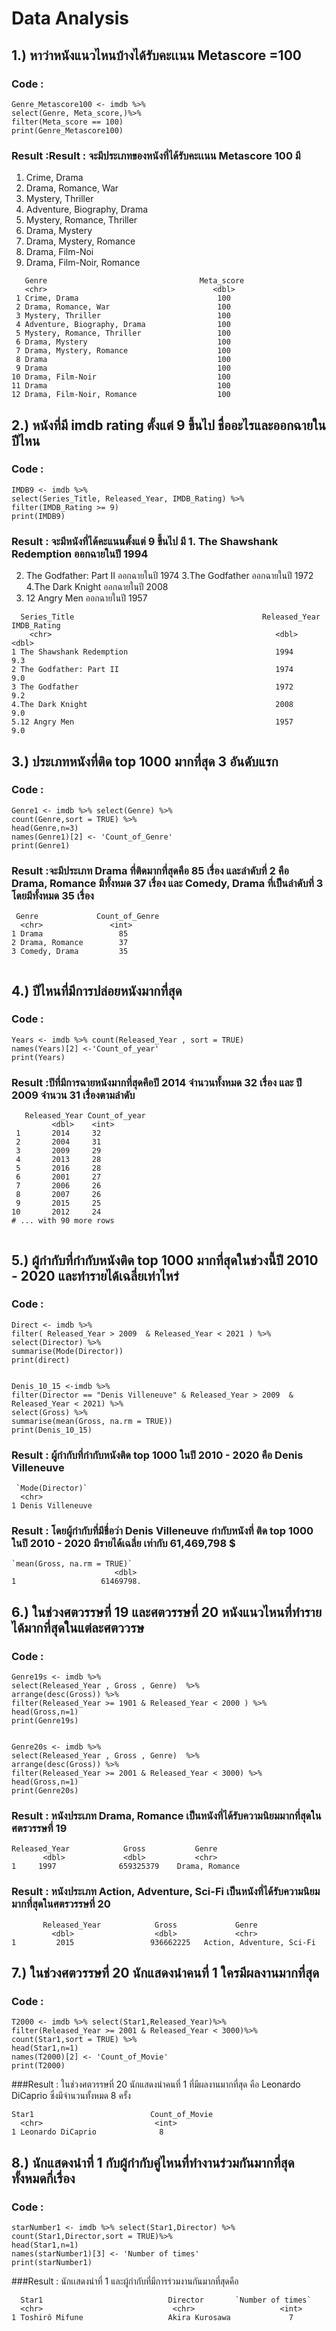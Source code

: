 # Data Analysis

## 1.) หาว่าหนังแนวไหนบ้างได้รับคะเเนน Metascore =100
### Code : 
```{R}
Genre_Metascore100 <- imdb %>% 
select(Genre, Meta_score,)%>%
filter(Meta_score == 100)
print(Genre_Metascore100)
```
### Result :Result : จะมีประเภทของหนังที่ได้รับคะเเนน Metascore  100 มี 
1. Crime, Drama 
2. Drama, Romance, War 
3. Mystery, Thriller 
4. Adventure, Biography, Drama  
5. Mystery, Romance, Thriller 
6. Drama, Mystery 
7. Drama, Mystery, Romance 
8. Drama, Film-Noi 
9. Drama, Film-Noir, Romance 

```{R}
   Genre                                  Meta_score
   <chr>                                     <dbl> 
 1 Crime, Drama                       	      100
 2 Drama, Romance, War                	      100
 3 Mystery, Thriller                  	      100
 4 Adventure, Biography, Drama                100
 5 Mystery, Romance, Thriller 	              100
 6 Drama, Mystery                             100
 7 Drama, Mystery, Romance                    100
 8 Drama                                      100
 9 Drama                                      100
10 Drama, Film-Noir                           100
11 Drama                                      100
12 Drama, Film-Noir, Romance                  100

```

## 2.) หนังที่มี imdb rating ตั้งแต่ 9 ขึ้นไป ชื่ออะไรและออกฉายในปีไหน 
### Code : 
```{R}
IMDB9 <- imdb %>% 
select(Series_Title, Released_Year, IMDB_Rating) %>%
filter(IMDB_Rating >= 9)
print(IMDB9)
```
### Result : จะมีหนังที่ได้คะแนนตั้งแต่ 9 ขึ้นไป มี 1. The Shawshank Redemption ออกฉายในปี 1994
2. The Godfather: Part II ออกฉายในปี 1974 
3.The Godfather ออกฉายในปี 1972 
4.The Dark Knight ออกฉายในปี 2008
5. 12 Angry Men ออกฉายในปี 1957
```{R}
  Series_Title                                          Released_Year            IMDB_Rating
    <chr>                                                  <dbl>                   <dbl>                 
1 The Shawshank Redemption                                 1994                     9.3     
2 The Godfather: Part II                                   1974                     9.0
3 The Godfather                                            1972	                    9.2
4.The Dark Knight                                          2008                     9.0
5.12 Angry Men                                             1957                     9.0

```

## 3.) ประเภทหนังที่ติด top 1000 มากที่สุด 3 อันดับแรก 
### Code : 
```{R}
Genre1 <- imdb %>% select(Genre) %>%
count(Genre,sort = TRUE) %>%
head(Genre,n=3) 
names(Genre1)[2] <- 'Count_of_Genre'
print(Genre1)
```
### Result :จะมีประเภท Drama ที่ติดมากที่สุดคือ 85 เรื่อง และลำดับที่ 2 คือ Drama, Romance มีทั้งหมด 37 เรื่อง และ Comedy, Drama ที่เป็นลำดับที่ 3 โดยมีทั้งหมด 35 เรื่อง
```{R}
 Genre             Count_of_Genre
  <chr>               <int>
1 Drama                 85
2 Drama, Romance        37
3 Comedy, Drama         35
   
```

## 4.) ปีไหนที่มีการปล่อยหนังมากที่สุด 
### Code : 
```{R}
Years <- imdb %>% count(Released_Year , sort = TRUE)  
names(Years)[2] <-'Count_of_year'
print(Years)
```
### Result :ปีทึ่มีการฉายหนังมากที่สุดคือปี 2014 จำนวนทั้งหมด 32 เรื่อง และ ปี 2009 จำนวน 31 เรื่องตามลำดับ
```{R}
   Released_Year Count_of_year
         <dbl>    <int>
 1       2014     32
 2       2004     31
 3       2009     29
 4       2013     28
 5       2016     28
 6       2001     27
 7       2006     26
 8       2007     26
 9       2015     25
10       2012     24
# ... with 90 more rows
    
```
## 5.) ผู้กำกับที่กำกับหนังติด top 1000 มากที่สุดในช่วงนี้ปี 2010 -  2020 และทำรายได้เฉลี่ยเท่าไหร่
### Code : 
```{R}
Direct <- imdb %>%
filter( Released_Year > 2009  & Released_Year < 2021 ) %>%
select(Director) %>%
summarise(Mode(Director))
print(direct)


Denis_10_15 <-imdb %>%
filter(Director == "Denis Villeneuve" & Released_Year > 2009  & Released_Year < 2021) %>%
select(Gross) %>% 
summarise(mean(Gross, na.rm = TRUE))
print(Denis_10_15)

```
### Result : ผู้กำกับที่กำกับหนังติด top 1000 ในปี 2010 - 2020 คือ Denis Villeneuve
```{R}
 `Mode(Director)`
  <chr>           
1 Denis Villeneuve
```
### Result : โดยผู้กำกับที่มีชื่อว่า Denis Villeneuve กำกับหนังที่ ติด top 1000 ในปี 2010 - 2020 มีรายได้เฉลี่ย เท่ากับ 61,469,798 $
```{R}
`mean(Gross, na.rm = TRUE)`
                       <dbl>
1                   61469798.

```

## 6.) ในช่วงศตวรรษที่ 19 และศตวรรษที่ 20 หนังแนวไหนที่ทำรายได้มากที่สุดในแต่ละศตววรษ
### Code : 
```{R}
Genre19s <- imdb %>% 
select(Released_Year , Gross , Genre)  %>% 
arrange(desc(Gross)) %>% 
filter(Released_Year >= 1901 & Released_Year < 2000 ) %>%
head(Gross,n=1)
print(Genre19s)


Genre20s <- imdb %>% 
select(Released_Year , Gross , Genre)  %>% 
arrange(desc(Gross)) %>% 
filter(Released_Year >= 2001 & Released_Year < 3000) %>% 
head(Gross,n=1)
print(Genre20s)
```
### Result : หนังประเภท Drama, Romance เป็นหนังที่ได้รับความนิยมมากที่สุดในศตรวรรษที่ 19
```{R}
Released_Year            Gross           Genre         
       <dbl>             <dbl>           <chr>         
1     1997              659325379    Drama, Romance
```
### Result : หนังประเภท Action, Adventure, Sci-Fi เป็นหนังที่ได้รับความนิยมมากที่สุดในศตรวรรษที่ 20
```{R}
       Released_Year            Gross             Genre                    
         <dbl>                  <dbl>             <chr>                    
1         2015                 936662225   Action, Adventure, Sci-Fi

```

## 7.) ในช่วงศตวรรษที่ 20 นักแสดงนำคนที่ 1 ใครมีผลงานมากที่สุด
### Code : 
```{R} 
T2000 <- imdb %>% select(Star1,Released_Year)%>%
filter(Released_Year >= 2001 & Released_Year < 3000)%>%
count(Star1,sort = TRUE) %>%
head(Star1,n=1)
names(T2000)[2] <- 'Count_of_Movie'
print(T2000)
```
###Result : ในช่วงศตวรรษที่ 20 นักแสดงนำคนที่ 1 ที่มีผลงานมากที่สุด คือ Leonardo DiCaprio ซึ่งมีจำนวนทั้งหมด  8 ครั้ง
```{R}
Star1                          Count_of_Movie
  <chr>                         <int>
1 Leonardo DiCaprio              8

```

## 8.) นักแสดงนำที่ 1 กับผู้กำกับคู่ไหนที่ทำงานร่วมกันมากที่สุด ทั้งหมดกี่เรื่อง
### Code : 
```{R} 
starNumber1 <- imdb %>% select(Star1,Director) %>%
count(Star1,Director,sort = TRUE)%>%
head(Star1,n=1)
names(starNumber1)[3] <- 'Number of times'
print(starNumber1)
```
###Result : นักเเสดงนำที่ 1 และผู้กำกับที่มีการร่วมงานกันมากที่สุดคือ
```{R}
  Star1                            Director       `Number of times`
  <chr>                             <chr>                   <int>
1 Toshirô Mifune                   Akira Kurosawa             7

```

